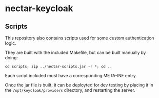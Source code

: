 # nectar-keycloak

## Scripts

This repository also contains scripts used for some custom authentication logic.

They are built with the included Makefile, but can be built manually by doing:
```
cd scripts; zip ../nectar-scripts.jar -r *; cd ..
```

Each script included must have a corresponding META-INF entry.

Once the jar file is built, it can be deployted for dev testing by placing it
in the `/opt/keycloak/providers` directory, and restarting the server.
